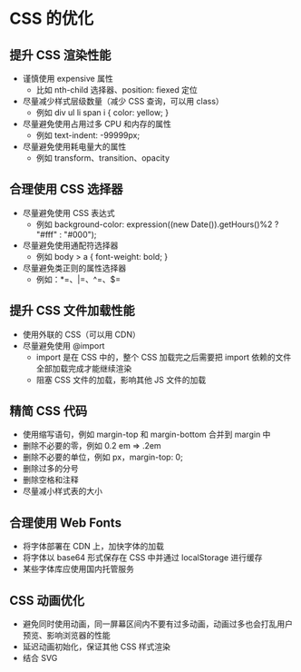 # CSS 的优化

## 提升 CSS 渲染性能

- 谨慎使用 expensive 属性
  - 比如 nth-child 选择器、position: fiexed 定位
- 尽量减少样式层级数量（减少 CSS 查询，可以用 class）
  - 例如 div ul li span i { color: yellow; }
- 尽量避免使用占用过多 CPU 和内存的属性
  - 例如 text-indent: -99999px;
- 尽量避免使用耗电量大的属性
  - 例如 transform、transition、opacity

## 合理使用 CSS 选择器

- 尽量避免使用 CSS 表达式
  - 例如 background-color: expression((new Date()).getHours()%2 ? "#fff" : "#000");
- 尽量避免使用通配符选择器
  - 例如 body > a { font-weight: bold; }
- 尽量避免类正则的属性选择器
  - 例如：*=、|=、^=、$=

## 提升 CSS 文件加载性能

- 使用外联的 CSS（可以用 CDN）
- 尽量避免使用 @import
  - import 是在 CSS 中的，整个 CSS 加载完之后需要把 import 依赖的文件全部加载完成才能继续渲染
  - 阻塞 CSS 文件的加载，影响其他 JS 文件的加载

## 精简 CSS 代码

- 使用缩写语句，例如 margin-top 和 margin-bottom 合并到 margin 中
- 删除不必要的零，例如 0.2 em => .2em
- 删除不必要的单位，例如 px，margin-top: 0;
- 删除过多的分号
- 删除空格和注释
- 尽量减小样式表的大小

## 合理使用 Web Fonts

- 将字体部署在 CDN 上，加快字体的加载
- 将字体以 base64 形式保存在 CSS 中并通过 localStorage 进行缓存
- 某些字体库应使用国内托管服务

## CSS 动画优化

- 避免同时使用动画，同一屏幕区间内不要有过多动画，动画过多也会打乱用户预览、影响浏览器的性能
- 延迟动画初始化，保证其他 CSS 样式渲染
- 结合 SVG

